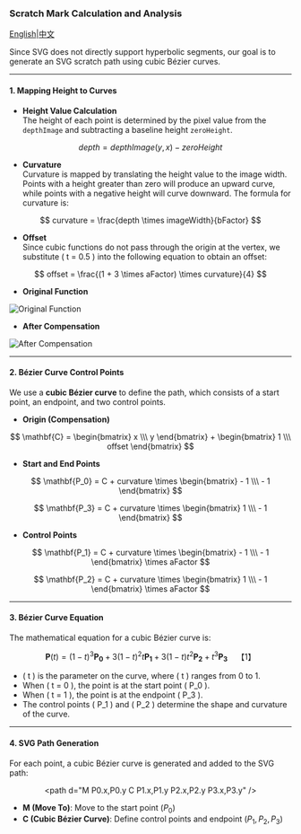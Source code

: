 ### Scratch Mark Calculation and Analysis

[English](https://github.com/POPCORNBOOM/EZHolodotNet/blob/main/README_EN.md)|[中文](https://github.com/POPCORNBOOM/EZHolodotNet/blob/main/README.md)

Since SVG does not directly support hyperbolic segments, our goal is to generate an SVG scratch path using cubic Bézier curves.

---

#### **1. Mapping Height to Curves**

- **Height Value Calculation**  
  The height of each point is determined by the pixel value from the `depthImage` and subtracting a baseline height `zeroHeight`.

$$
  depth = depthImage(y, x) - zeroHeight
$$

- **Curvature**  
  Curvature is mapped by translating the height value to the image width. Points with a height greater than zero will produce an upward curve, while points with a negative height will curve downward. The formula for curvature is:

$$
  curvature = \frac{depth \times imageWidth}{bFactor}
$$

- **Offset**  
  Since cubic functions do not pass through the origin at the vertex, we substitute \( t = 0.5 \) into the following equation to obtain an offset:

$$
  offset = \frac{(1 + 3 \times aFactor) \times curvature}{4}
$$

- **Original Function**

![Original Function](https://github.com/user-attachments/assets/644e49ac-1081-4be3-a704-3025e4440fca)

- **After Compensation**

![After Compensation](https://github.com/user-attachments/assets/218fd7d7-90b7-4e14-8cd3-3115389c5088)

---

#### **2. Bézier Curve Control Points**

We use a **cubic Bézier curve** to define the path, which consists of a start point, an endpoint, and two control points.

- **Origin (Compensation)**

$$
  \mathbf{C} = \begin{bmatrix} x \\\ y \end{bmatrix} + \begin{bmatrix} 1 \\\ offset \end{bmatrix}
$$

- **Start and End Points**

$$
  \mathbf{P_0} = C + curvature \times \begin{bmatrix}  - 1 \\\  - 1 \end{bmatrix}
$$

$$
  \mathbf{P_3} = C + curvature \times \begin{bmatrix}  1 \\\ - 1 \end{bmatrix}
$$

- **Control Points**

$$
  \mathbf{P_1} = C + curvature \times \begin{bmatrix} - 1 \\\ - 1 \end{bmatrix}  \times aFactor
$$

$$
  \mathbf{P_2} = C + curvature \times \begin{bmatrix} 1 \\\ - 1 \end{bmatrix} \times aFactor
$$

---

#### **3. Bézier Curve Equation**

The mathematical equation for a cubic Bézier curve is:

$$
\mathbf{P}(t) = (1-t)^3 \mathbf{P_0} + 3(1-t)^2 t \mathbf{P_1} + 3(1-t) t^2 \mathbf{P_2} + t^3 \mathbf{P_3} \quad【1】
$$

- \( t \) is the parameter on the curve, where \( t \) ranges from 0 to 1.  
- When \( t = 0 \), the point is at the start point \( P_0 \).  
- When \( t = 1 \), the point is at the endpoint \( P_3 \).  
- The control points \( P_1 \) and \( P_2 \) determine the shape and curvature of the curve.

---

#### **4. SVG Path Generation**

For each point, a cubic Bézier curve is generated and added to the SVG path:

$$
\text{<path d="M P0.x,P0.y C P1.x,P1.y P2.x,P2.y P3.x,P3.y" />}
$$

- **M (Move To)**: Move to the start point $( P_0 )$
- **C (Cubic Bézier Curve)**: Define control points and endpoint $( P_1, P_2, P_3 )$
